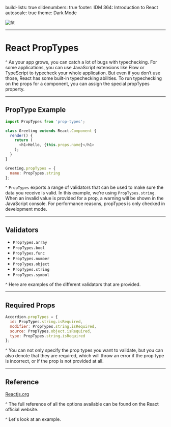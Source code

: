 build-lists: true
slidenumbers: true
footer: IDM 364: Introduction to React
autoscale: true
theme: Dark Mode

![fit](https://reactjs.org/logo-og.png)

---

# React PropTypes

^ As your app grows, you can catch a lot of bugs with typechecking. For some applications, you can use JavaScript extensions like Flow or TypeScript to typecheck your whole application. But even if you don’t use those, React has some built-in typechecking abilities. To run typechecking on the props for a component, you can assign the special propTypes property.

---

## PropType Example

```javascript
import PropTypes from 'prop-types';

class Greeting extends React.Component {
  render() {
    return (
      <h1>Hello, {this.props.name}</h1>
    );
  }
}

Greeting.propTypes = {
  name: PropTypes.string
};
```

^ `PropTypes` exports a range of validators that can be used to make sure the data you receive is valid. In this example, we’re using `PropTypes.string`. When an invalid value is provided for a prop, a warning will be shown in the JavaScript console. For performance reasons, propTypes is only checked in development mode.

---

## Validators

- `PropTypes.array`
- `PropTypes.bool`
- `PropTypes.func`
- `PropTypes.number`
- `PropTypes.object`
- `PropTypes.string`
- `PropTypes.symbol`

^ Here are examples of the different validators that are provided.

---

## Required Props

```javascript
Accordion.propTypes = {
  id: PropTypes.string.isRequired,
  modifier: PropTypes.string.isRequired,
  source: PropTypes.object.isRequired,
  type: PropTypes.string.isRequired
};
```

^ You can not only specify the prop types you want to validate, but you can also denote that they are required, which will throw an error if the prop type is incorrect, or if the prop is not provided at all.

---

## Reference

[Reactjs.org](https://reactjs.org/docs/typechecking-with-proptypes.html)

^ The full reference of all the options available can be found on the React official website.

^ Let's look at an example.
